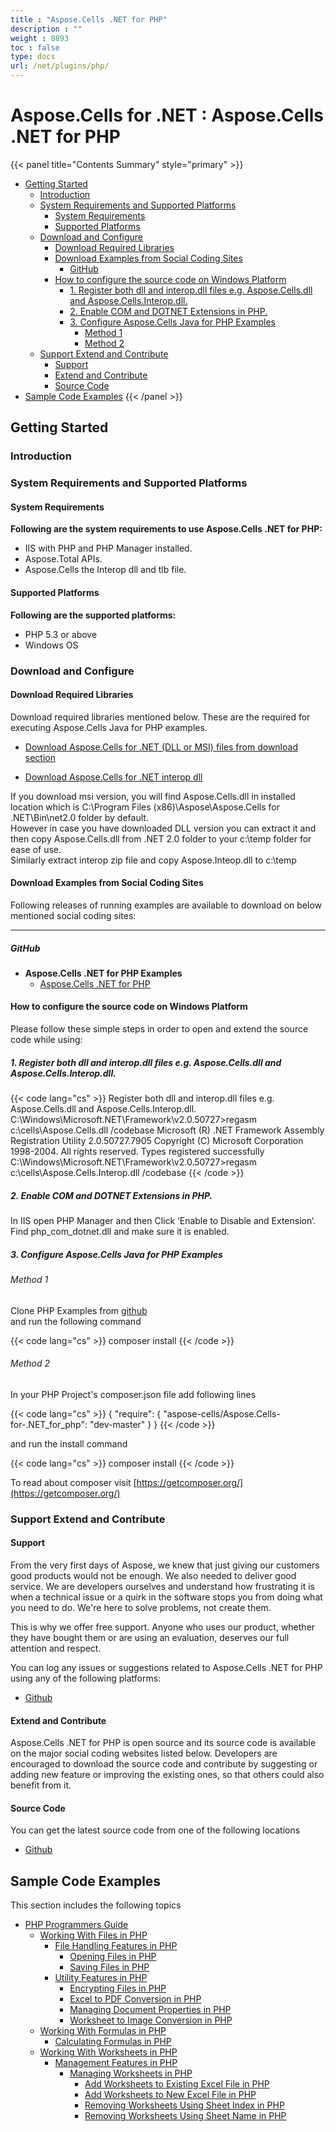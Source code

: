 ```yaml
---
title : "Aspose.Cells .NET for PHP" 
description : "" 
weight : 8893 
toc : false
type: docs
url: /net/plugins/php/
---
```


# Aspose.Cells for .NET : Aspose.Cells .NET for PHP


{{< panel title="Contents Summary" style="primary" >}}
*   [Getting Started](#getting-started)
    *   [Introduction](#introduction)
    *   [System Requirements and Supported Platforms](#system-requirements-and-supported-platforms)
        *   [System Requirements](#system-requirements)
        *   [Supported Platforms](#supported-platforms)
    *   [Download and Configure](#download-and-configure)
        *   [Download Required Libraries](#download-required-libraries)
        *   [Download Examples from Social Coding Sites](#download-examples-from-social-coding-sites)
            *   [GitHub](#github)
        *   [How to configure the source code on Windows Platform](#how-to-configure-the-source-code-on-windows-platform)
            *   [1\. Register both dll and interop.dll files e.g. Aspose.Cells.dll and Aspose.Cells.Interop.dll.](#1\.-register-both-dll-and-interop.dll-files-e.g.-aspose.cells.dll-and-aspose.cells.interop.dll.)
            *   [2\. Enable COM and DOTNET Extensions in PHP.](#2\.-enable-com-and-dotnet-extensions-in-php.)
            *   [3\. Configure Aspose.Cells Java for PHP Examples](#3\.-configure-aspose.cells-java-for-php-examples)
                *   [Method 1](#method-1)
                *   [Method 2](#method-2)
    *   [Support Extend and Contribute](#support-extend-and-contribute)
        *   [Support](#support)
        *   [Extend and Contribute](#extend-and-contribute)
        *   [Source Code](#source-code)
*   [Sample Code Examples](#sample-code-examples)
{{< /panel >}}
## Getting Started

### Introduction

### System Requirements and Supported Platforms

#### System Requirements

**Following are the system requirements to use Aspose.Cells .NET for PHP:**

*   IIS with PHP and PHP Manager installed.
*   Aspose.Total APIs.
*   Aspose.Cells the Interop dll and tlb file.

#### Supported Platforms

**Following are the supported platforms:**

*   PHP 5.3 or above
*   Windows OS

### Download and Configure

#### Download Required Libraries

Download required libraries mentioned below. These are the required for executing Aspose.Cells Java for PHP examples.

*   [Download Aspose.Cells for .NET (DLL or MSI) files from download section](http://www.aspose.com/community/files/51/.net-components/aspose.cells-for-.net/category1084.aspx)

*   [Download Aspose.Cells for .NET interop dll](http://www.aspose.com/community/files/51/.net-components/aspose.cells-for-.net/entry651498.aspx)

If you download msi version, you will find Aspose.Cells.dll in installed location which is C:\\Program Files (x86)\\Aspose\\Aspose.Cells for .NET\\Bin\\net2.0 folder by default.  
However in case you have downloaded DLL version you can extract it and then copy Aspose.Cells.dll from .NET 2.0 folder to your c:\\temp folder for ease of use.  
Similarly extract interop zip file and copy Aspose.Inteop.dll to c:\\temp

#### Download Examples from Social Coding Sites

Following releases of running examples are available to download on below mentioned social coding sites:

---

##### GitHub

*   **Aspose.Cells .NET for PHP Examples**
    *   [Aspose.Cells .NET for PHP](https://github.com/aspose-cells/Aspose.Cells-for-.NET/tree/master/Plugins/Aspose_Cells_NET_for_PHP)

#### How to configure the source code on Windows Platform

Please follow these simple steps in order to open and extend the source code while using:

##### 1\. Register both dll and interop.dll files e.g. Aspose.Cells.dll and Aspose.Cells.Interop.dll.

{{< code lang="cs" >}}
Register both dll and interop.dll files e.g. Aspose.Cells.dll and Aspose.Cells.Interop.dll.
C:\Windows\Microsoft.NET\Framework\v2.0.50727>regasm c:\cells\Aspose.Cells.dll /codebase
Microsoft (R) .NET Framework Assembly Registration Utility 2.0.50727.7905
Copyright (C) Microsoft Corporation 1998-2004. All rights reserved.
Types registered successfully
C:\Windows\Microsoft.NET\Framework\v2.0.50727>regasm c:\cells\Aspose.Cells.Interop.dll /codebase
{{< /code >}}

##### 2\. Enable COM and DOTNET Extensions in PHP.

In IIS open PHP Manager and then Click ‘Enable to Disable and Extension‘. Find php\_com\_dotnet.dll and make sure it is enabled.

##### 3\. Configure Aspose.Cells Java for PHP Examples

###### Method 1

Clone PHP Examples from [github](https://github.com/aspose-cells/Aspose.Cells-for-Java/tree/master/Plugins/Aspose_Cells_Java_for_PHP)  
and run the following command

{{< code lang="cs" >}}
composer install
{{< /code >}}

###### Method 2

In your PHP Project's composer.json file add following lines

{{< code lang="cs" >}}
{
    "require": {
        "aspose-cells/Aspose.Cells-for-.NET_for_php": "dev-master"
    }
}
{{< /code >}}

and run the install command

{{< code lang="cs" >}}
composer install
{{< /code >}}

To read about composer visit [https://getcomposer.org/](https://getcomposer.org/)

### Support Extend and Contribute

#### Support

From the very first days of Aspose, we knew that just giving our customers good products would not be enough. We also needed to deliver good service. We are developers ourselves and understand how frustrating it is when a technical issue or a quirk in the software stops you from doing what you need to do. We're here to solve problems, not create them.

This is why we offer free support. Anyone who uses our product, whether they have bought them or are using an evaluation, deserves our full attention and respect.

You can log any issues or suggestions related to Aspose.Cells .NET for PHP using any of the following platforms:

*   [Github](https://github.com/aspose-cells/Aspose.Cells-for-.NET/issues)

#### Extend and Contribute

Aspose.Cells .NET for PHP is open source and its source code is available on the major social coding websites listed below. Developers are encouraged to download the source code and contribute by suggesting or adding new feature or improving the existing ones, so that others could also benefit from it.

#### Source Code

You can get the latest source code from one of the following locations

*   [Github](https://github.com/aspose-cells/Aspose.Cells-for-.NET/tree/master/Plugins/Aspose_Cells_NET_for_PHP)

## Sample Code Examples

This section includes the following topics

*   [PHP Programmers Guide](https://docs2.aspose.com/cells/net/plugins/php/guide/)
    *   [Working With Files in PHP](https://docs2.aspose.com/cells/net/plugins/php/guide/files/)
        *   [File Handling Features in PHP](https://docs2.aspose.com/cells/net/plugins/php/guide/files/filehandling/)
            *   [Opening Files in PHP](https://docs2.aspose.com/cells/net/plugins/php/guide/files/filehandling/opening+files+in+php)
            *   [Saving Files in PHP](https://docs2.aspose.com/cells/net/plugins/php/guide/files/filehandling/saving+files+in+php)
        *   [Utility Features in PHP](https://docs2.aspose.com/cells/net/plugins/php/guide/files/utility/)
            *   [Encrypting Files in PHP](https://docs2.aspose.com/cells/net/plugins/php/guide/files/utility/encrypting+files+in+php)
            *   [Excel to PDF Conversion in PHP](https://docs2.aspose.com/cells/net/plugins/php/guide/files/utility/excel+to+pdf+conversion+in+php)
            *   [Managing Document Properties in PHP](https://docs2.aspose.com/cells/net/plugins/php/guide/files/utility/managing+document+properties+in+php)
            *   [Worksheet to Image Conversion in PHP](https://docs2.aspose.com/cells/net/plugins/php/guide/files/utility/worksheet+to+image+conversion+in+php)
    *   [Working With Formulas in PHP](https://docs2.aspose.com/cells/net/plugins/php/guide/formulas/)
        *   [Calculating Formulas in PHP](https://docs2.aspose.com/cells/net/plugins/php/guide/formulas/calculating+formulas+in+php)
    *   [Working With Worksheets in PHP](https://docs2.aspose.com/cells/net/plugins/php/guide/worksheets/)
        *   [Management Features in PHP](https://docs2.aspose.com/cells/net/plugins/php/guide/worksheets/managementfeatures/)
            *   [Managing Worksheets in PHP](https://docs2.aspose.com/cells/net/plugins/php/guide/worksheets/managementfeatures/managingworksheets/)
                *   [Add Worksheets to Existing Excel File in PHP](https://docs2.aspose.com/cells/net/plugins/php/guide/worksheets/managementfeatures/managingworksheets/add+worksheets+to+existing+excel+file+in+php)
                *   [Add Worksheets to New Excel File in PHP](https://docs2.aspose.com/cells/net/plugins/php/guide/worksheets/managementfeatures/managingworksheets/add+worksheets+to+new+excel+file+in+php)
                *   [Removing Worksheets Using Sheet Index in PHP](https://docs2.aspose.com/cells/net/plugins/php/guide/worksheets/managementfeatures/managingworksheets/removing+worksheets+using+sheet+index+in+php)
                *   [Removing Worksheets Using Sheet Name in PHP](https://docs2.aspose.com/cells/net/plugins/php/guide/worksheets/managementfeatures/managingworksheets/removing+worksheets+using+sheet+name+in+php)

